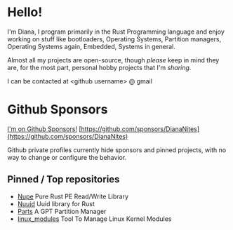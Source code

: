 # Hello!

I'm Diana, I program primarily in the Rust Programming language and enjoy working on stuff like bootloaders, Operating Systems, Partition managers, Operating Systems again, Embedded, Systems in general.

Almost all my projects are open-source, though *please* keep in mind they are, for the most part, personal hobby projects that I'm *sharing*.

I can be contacted at \<github username> @ gmail

# Github Sponsors

[I'm on Github Sponsors!](https://github.com/sponsors/DianaNites) [https://github.com/sponsors/DianaNites](https://github.com/sponsors/DianaNites)

Github private profiles currently hide sponsors and pinned projects, with no way to change or configure the behavior.

## Pinned / Top repositories

- [Nupe](https://github.com/DianaNites/nupe) Pure Rust PE Read/Write Library
- [Nuuid](https://github.com/DianaNites/nuuid) Uuid library for Rust
- [Parts](https://github.com/DianaNites/parts) A GPT Partition Manager
- [linux_modules](https://github.com/DianaNites/linux_modules) Tool To Manage Linux Kernel Modules

